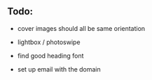 ## Todo:

- cover images should all be same orientation

- lightbox / photoswipe

- find good heading font

- set up email with the domain